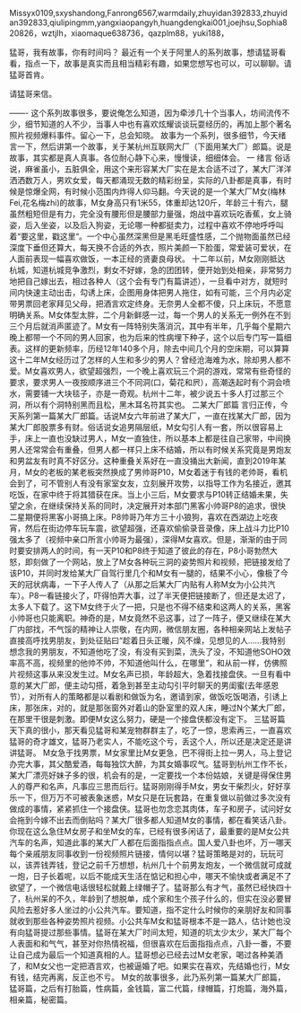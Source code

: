 
Missyx0109,sxyshandong,Fanrong6567,warmdaily,zhuyidan392833,zhuyidan392833,qiulipingmm,yangxiaopangyh,huangdengkai001,joejhsu,Sophia820826，wztjlh，xiaomaque638736，qazplm88，yuki188，

猛哥，我有故事，你有时间吗？
最近有一个关于阿里人的系列故事，想请猛哥看看，指点一下，故事是真实而且相当精彩有趣，如果您想写也可以，可以聊聊。请猛哥首肯。

请猛哥来信。

——-
这个系列故事很多，要说俺怎么知道，因为牵涉几十个当事人，坊间流传不少，细节知道的人不少，当事人中也有喜欢炫耀谈谈玩耍经历的，再加上那个著名照片视频爆料事件。留心一下，总会知晓。
故事为一个系列，很多细节，今天绪言一下，然后讲第一个故事，关于某杭州互联网大厂（下面用某大厂）郎篇。说是故事，其实都是真人真事。各位耐心静下心来，慢慢读，细细体会。
一 绪言
俗话说，麻雀虽小，五脏俱全，用这个来形容某大厂实在是太合适不过了，某大厂洋洋洒洒数万人，男欢女爱，每天都涌现无数的精彩纷呈，实际的八卦都是真事，有时候是惊爆全网，有时候小范围内炸得人仰马翻。今天说的是一个某大厂M女(梅林Fei,花名梅zhi)的故事，M女身高只有1米55，体重却达120斤，年龄三十有六，腿虽然粗短但是有力，完全没有腰形但是腰部力量强，炮战中喜欢玩吃香蕉，女上骑姿，后入坐姿，以及后入狗姿，无论哪一种都挺卖力，过程中喜欢不停地呼呼叫着“要这里，戳这里“。一个中心虽然深黑但是黑毛旺盛性感，二个抛物面虽然已经深度下垂但还算大，每天换不合适的外衣，照片美颜一下脸蛋，常爱装可爱状，在人面前表现一幅喜欢做饭，一本正经的贤妻良母状。
十二年以前，M女刚刚抵达杭城，知道杭城竞争激烈，剩女不好嫁，急的团团转，便开始到处相亲，非常努力地把自己嫁出去，相过各种人（这个会有专门有篇讲述），一旦看中对方，就短时间内快速主动出击，勾诱上床，企图用身体把男人拖住，如有可能，三个月内必定带男票回老家拜见父母，把酒言欢定终身。无奈男人全都不傻，只上床玩，不愿意明确关系。M女体型太胖，二个月新鲜感一过，每一个男人的关系无一例外在不到三个月后就消声匿迹了。M女有一阵特别失落消沉，其中有半年，几乎每个星期六晚上都带一个不同的男人回家，也为后来的性病埋下种子，这个以后专门写一篇细表。这样的更新频率，历经12年140多个月，除去中间几个月的空床期，可以算算这十二年M女经历过了怎样的人生和多少的男人？曾经沧海难为水，除却男人都不爱。M女喜欢男人，欲望超强烈，一个晚上喜欢玩三个洞的游戏，常常有些奇怪的要求，要求男人一夜按顺序进三个不同洞(口，菊花和屄），高潮迭起时有个洞会喷水，需要铺一大块毯子，亦是一奇观。杭州十二年，被少说五十多人打过那三个洞，所以有个洞特别黑而且松，黑木耳名符其实也。
二某大厂郎篇
言归正传，今天系列第一篇某大厂郎篇。话说M女六年前进了某大厂，一直在找某大厂郎，因为某大厂郎股票多有财。俗话说女追男隔层纸，M女勾引人有一套，所以很容易上手，床上一直也没缺过男人，M女一直独住，所以基本上都是往自己家带，中间换男人还常常会有重叠，但男人都一样只上床不结婚，所以有时候关系究竟是男炮友和男盆友有时真不好区分。这种重叠关系好在一直没捅出大新闻，直到2019年某月，M女的老板的某老板突然换成了男帅哥P10，M女着迷于有钱的老帅哥，看机会到了，可不管别人有没有家室女友，立刻展开攻势，以指导工作为名接近，邀其吃饭，在家中终于将其猎获在床。当上小三后，M女要求与P10转正结婚未果，失望之余，在继续保持关系的同时，决定展开对本部门黑客小帅哥P8的追求，很快二星期便将黑客小哥搞上床。P8帅哥乃年方三十小狼狗，喜欢在西湖边上吃夜宵，然后在街边停车玩车震，欲望超强，还喜欢偷偷录音录像，床上战斗力比P10强太多了（视频中亲口所言小帅哥为最强），深得M女喜欢。但是，渐渐的由于同时要安排两人的时间，有一天P10和P8终于知道了彼此的存在，P8小哥勃然大怒，即刻做了一个网站，放上了M女各种玩三洞的姿势照片和视频，把链接发给了该P10，并同时发给某大厂自驾行里几个和M女有一腿的，结果不小心，像极了今天的冠状病毒，一下子人传人了（从那之后某大厂内贴有人称M女为小公共汽车）。P8一看链接火了，吓得怕弄大事，过了半天便把链接断了，但还是太迟了，太多人下载了。这下M女终于火了一把，只是也不得不结束和这两人的关系，黑客小帅哥也只能离职。神奇的是，M女竟然不忌这事，过了一阵子，便又继续在某大厂内部找，不气馁的精神让人崇敬，在内网，微信朋友圈，各种相亲网站上发帖子直接高呼找男朋友，到处征贴曰“趁着日头正暖，风不燥，见想见的人……我特别想念我的男朋友，不知道他吃了没，有没有买到菜，洗头了没，不知道他SOHO效率高不高，视频里的他帅不帅，不知道他叫什么，在哪里”，和从前一样，仿佛照片视频这事从来没发生过。M女名声已损，年龄超大，急着找接盘侠。一旦有看中意的某大厂郎，便主动勾搭，着急到甚至主动勾引平时聊天的男闺蜜(去年感恩节），对所有人的策略都是以看剧和做饭为名，邀请到家，做饭吃饭喝酒，引诱上床，那张床，对的，就是那张窗外对着山的卧室里的双人床，睡过N个某大厂郎，在那里干很是刺激。即便M女这么努力，硬是一个接盘侠都没有定下。
三猛哥篇
天下真的很小，那天看见猛哥和某宠物群群主了，吃了一惊，思索再三，一直喜欢猛哥的奇才雄文，猛哥乃老实人，不能吃这个亏，丢这个人，所以还是决定还是讲讲猛哥。
M女急于找男票，M女家里比M女更急，巴不得街上拉一男人，马上登记办完大事，其父酷爱酒，每每独饮大醉，为其女婚事叹气。猛哥到杭州工作不长，某大厂漂亮好妹子多的很，机会有的是，一定要找一个本份姑娘，关键是得保住男人的尊严和名声，凡事应三思而后行。猛哥刚刚得手M女，男女干柴烈火，好好享乐一下，但万万不可被表象迷惑，M女只是在玩套路，在重复做以前做过多次没有做成的事情，紧紧抓住一个接盘侠。猛哥也勿念恋其肉体，车子和房子，试问好女会拖到今嫁不出去而倒贴吗？某大厂很多都人知道M女的事情，都在看笑话八卦。你现在这么急住M女房子和坐M女的车，已经有很多闲话了，最重要的是M女公共汽车的名声，知道此事的某大厂人都在后面指指点点。国人爱八卦也坏，万一哪天每个亲戚朋友同事收到一份视频照片链接，情何以堪？猛哥策略是对的，玩玩可以，该弄钱弄钱，登记之前千万想想，杭州几十个前男友炮友，一个微信就可成就一炮，日子长着呢，以后不能成天生活在惦记和担心中，哪天不愉快或者满足不了欲望了，一个微信电话很轻松就戴上绿帽子了。猛哥那么有才气，虽然已经快四十了，杭州呆的不久，年龄到了想脱单，成个家和生个孩子什么的，但实在没必要冒风险去惹好多人坐过的小公共汽车。要知道，指不定什么时候你的亲朋好友和同事就收到那些各种姿势照片视频。小公共车M女和猛哥根本不是一路人，估计她也没有向猛哥提过那些事情。猛哥在某大厂时间太短，知道的坑太少太少，某大厂每个人表面和和气气，甚至对你热情祝福，但很喜欢在后面指指点点，八卦一番，不要让自己成为最后一个知道真相的人。猛哥想必已经去过M女老家，喝过各种美酒了，和M女父也一定把酒言欢，也被逼婚了吧。如果实在喜欢，先结婚也行，M女有钱，结完再离，反正也不亏。
M女的故事很多，此乃系列第一篇某大厂郎篇，猛哥篇，之后有打胎篇，性病篇，金钱篇，富二代篇，绿帽篇，打炮篇，海外篇，相亲篇，秘密篇。

